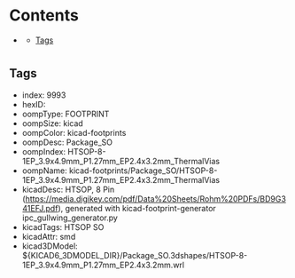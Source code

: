 



Contents
========

* [](#)
	* [Tags](#tags)

# 

## Tags

- index: 9993
- hexID: 
- oompType: FOOTPRINT
- oompSize: kicad
- oompColor: kicad-footprints
- oompDesc: Package_SO
- oompIndex: HTSOP-8-1EP_3.9x4.9mm_P1.27mm_EP2.4x3.2mm_ThermalVias
- oompName: kicad-footprints/Package_SO/HTSOP-8-1EP_3.9x4.9mm_P1.27mm_EP2.4x3.2mm_ThermalVias
- kicadDesc: HTSOP, 8 Pin (https://media.digikey.com/pdf/Data%20Sheets/Rohm%20PDFs/BD9G341EFJ.pdf), generated with kicad-footprint-generator ipc_gullwing_generator.py
- kicadTags: HTSOP SO
- kicadAttr: smd
- kicad3DModel: ${KICAD6_3DMODEL_DIR}/Package_SO.3dshapes/HTSOP-8-1EP_3.9x4.9mm_P1.27mm_EP2.4x3.2mm.wrl
